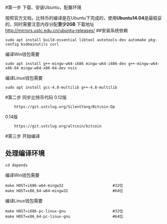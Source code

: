 #第一步 下载、安装Ubuntu，配置环境

按照官方文档，比特币的编译是在Ubuntu下完成的，使用**Ubuntu14.04**是最稳妥的，同时需要注意内存分配**至少2GB**
下载地址 http://mirrors.ustc.edu.cn/ubuntu-releases/
##安装系统依赖

    sudo apt install build-essential libtool autotools-dev automake pkg-config bsdmainutils curl
编译Win钱包需要
    
    sudo apt install g++-mingw-w64-i686 mingw-w64-i686-dev g++-mingw-w64-x86-64 mingw-w64-x86-64-dev nsis
编译Linux钱包需要
    
    sudo apt install gcc-4.8-multilib g++-4.8-multilib
#第二步 同步比特币代码
0.12版
    
        https://git.ustclug.org/SilentYang/Bitcoin-Dp
0.14版
    
        https://git.ustclug.org/altcoin/bitcoin
#第三步 开始编译
## 处理编译环境

    cd depends
编译Win钱包需要
    
    make HOST=i686-w64-mingw32                      #32位
    make HOST=x86_64-w64-mingw32                    #64位
编译Linux钱包需要
    
    make HOST=i686-pc-linux-gnu                     #32位
    make HOST=x86_64-pc-linux-gnu                   #64位
